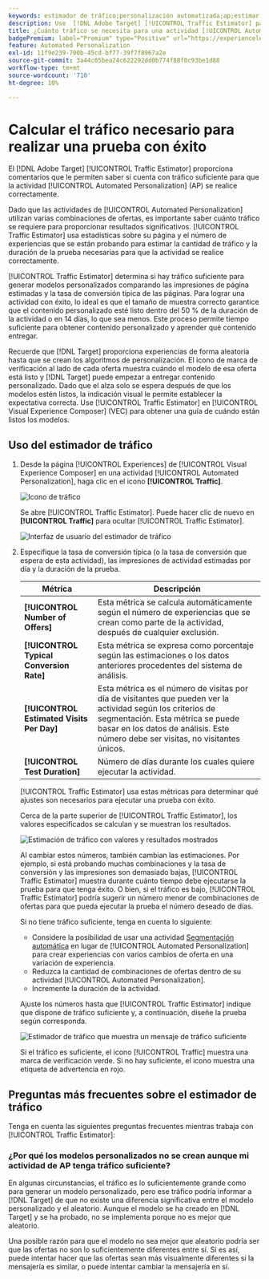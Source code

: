 ```yaml
---
keywords: estimador de tráfico;personalización automatizada;ap;estimar tráfico
description: Use  [!DNL Adobe Target] [!UICONTROL Traffic Estimator] para determinar si cuenta con tráfico suficiente para que la actividad [!UICONTROL Automated Personalization] se realice correctamente.
title: ¿Cuánto tráfico se necesita para una actividad [!UICONTROL Automated Personalization] correcta?
badgePremium: label="Premium" type="Positive" url="https://experienceleague.adobe.com/docs/target/using/introduction/intro.html?lang=es#premium newtab=true" tooltip="Consulte qué se incluye en Target Premium."
feature: Automated Personalization
exl-id: 11f9e239-700b-45cd-bf77-39f7f8967a2e
source-git-commit: 3a44c05bea24c622292dd0b774f88f0c93be1d88
workflow-type: tm+mt
source-wordcount: '710'
ht-degree: 10%

---
```


# Calcular el tráfico necesario para realizar una prueba con éxito

El [!DNL Adobe Target] [!UICONTROL Traffic Estimator] proporciona comentarios que le permiten saber si cuenta con tráfico suficiente para que la actividad [!UICONTROL Automated Personalization] (AP) se realice correctamente.

Dado que las actividades de [!UICONTROL Automated Personalization] utilizan varias combinaciones de ofertas, es importante saber cuánto tráfico se requiere para proporcionar resultados significativos. [!UICONTROL Traffic Estimator] usa estadísticas sobre su página y el número de experiencias que se están probando para estimar la cantidad de tráfico y la duración de la prueba necesarias para que la actividad se realice correctamente.

[!UICONTROL Traffic Estimator] determina si hay tráfico suficiente para generar modelos personalizados comparando las impresiones de página estimadas y la tasa de conversión típica de las páginas. Para lograr una actividad con éxito, lo ideal es que el tamaño de muestra correcto garantice que el contenido personalizado esté listo dentro del 50 % de la duración de la actividad o en 14 días, lo que sea menos. Este proceso permite tiempo suficiente para obtener contenido personalizado y aprender qué contenido entregar.

Recuerde que [!DNL Target] proporciona experiencias de forma aleatoria hasta que se crean los algoritmos de personalización. El icono de marca de verificación al lado de cada oferta muestra cuándo el modelo de esa oferta está listo y [!DNL Target] puede empezar a entregar contenido personalizado. Dado que el alza solo se espera después de que los modelos estén listos, la indicación visual le permite establecer la expectativa correcta. Use [!UICONTROL Traffic Estimator] en [!UICONTROL Visual Experience Composer] (VEC) para obtener una guía de cuándo están listos los modelos.

## Uso del estimador de tráfico

1. Desde la página [!UICONTROL Experiences] de [!UICONTROL Visual Experience Composer] en una actividad [!UICONTROL Automated Personalization], haga clic en el icono **[!UICONTROL Traffic]**.

   ![Icono de tráfico](/help/main/c-activities/t-automated-personalization/assets/icon-traffic.png)

   Se abre [!UICONTROL Traffic Estimator]. Puede hacer clic de nuevo en **[!UICONTROL Traffic]** para ocultar [!UICONTROL Traffic Estimator].

   ![Interfaz de usuario del estimador de tráfico](assets/ap_est.png)

1. Especifique la tasa de conversión típica (o la tasa de conversión que espera de esta actividad), las impresiones de actividad estimadas por día y la duración de la prueba.

   | Métrica | Descripción |
   | --- | --- |
   | **[!UICONTROL Number of Offers]** | Esta métrica se calcula automáticamente según el número de experiencias que se crean como parte de la actividad, después de cualquier exclusión. |
   | **[!UICONTROL Typical Conversion Rate]** | Esta métrica se expresa como porcentaje según las estimaciones o los datos anteriores procedentes del sistema de análisis. |
   | **[!UICONTROL Estimated Visits Per Day]** | Esta métrica es el número de visitas por día de visitantes que pueden ver la actividad según los criterios de segmentación. Esta métrica se puede basar en los datos de análisis. Este número debe ser visitas, no visitantes únicos. |
   | **[!UICONTROL Test Duration]** | Número de días durante los cuales quiere ejecutar la actividad. |

   [!UICONTROL Traffic Estimator] usa estas métricas para determinar qué ajustes son necesarios para ejecutar una prueba con éxito.

   Cerca de la parte superior de [!UICONTROL Traffic Estimator], los valores especificados se calculan y se muestran los resultados.

   ![Estimación de tráfico con valores y resultados mostrados](assets/ap_est_no.png)

   Al cambiar estos números, también cambian las estimaciones. Por ejemplo, si está probando muchas combinaciones y la tasa de conversión y las impresiones son demasiado bajas, [!UICONTROL Traffic Estimator] muestra durante cuánto tiempo debe ejecutarse la prueba para que tenga éxito. O bien, si el tráfico es bajo, [!UICONTROL Traffic Estimator] podría sugerir un número menor de combinaciones de ofertas para que pueda ejecutar la prueba el número deseado de días.

   Si no tiene tráfico suficiente, tenga en cuenta lo siguiente:

   * Considere la posibilidad de usar una actividad [Segmentación automática](/help/main/c-activities/auto-target/auto-target-to-optimize.md) en lugar de [!UICONTROL Automated Personalization] para crear experiencias con varios cambios de oferta en una variación de experiencia.
   * Reduzca la cantidad de combinaciones de ofertas dentro de su actividad [!UICONTROL Automated Personalization].
   * Incremente la duración de la actividad.

   Ajuste los números hasta que [!UICONTROL Traffic Estimator] indique que dispone de tráfico suficiente y, a continuación, diseñe la prueba según corresponda.

   ![Estimador de tráfico que muestra un mensaje de tráfico suficiente](assets/ap_est_yes.png)

   Si el tráfico es suficiente, el icono [!UICONTROL Traffic] muestra una marca de verificación verde. Si no hay suficiente, el icono muestra una etiqueta de advertencia en rojo.

## Preguntas más frecuentes sobre el estimador de tráfico

Tenga en cuenta las siguientes preguntas frecuentes mientras trabaja con [!UICONTROL Traffic Estimator]:

### ¿Por qué los modelos personalizados no se crean aunque mi actividad de AP tenga tráfico suficiente?

En algunas circunstancias, el tráfico es lo suficientemente grande como para generar un modelo personalizado, pero ese tráfico podría informar a [!DNL Target] de que no existe una diferencia significativa entre el modelo personalizado y el aleatorio. Aunque el modelo se ha creado en [!DNL Target] y se ha probado, no se implementa porque no es mejor que aleatorio.

Una posible razón para que el modelo no sea mejor que aleatorio podría ser que las ofertas no son lo suficientemente diferentes entre sí. Si es así, puede intentar hacer que las ofertas sean más visualmente diferentes si la mensajería es similar, o puede intentar cambiar la mensajería en sí.
